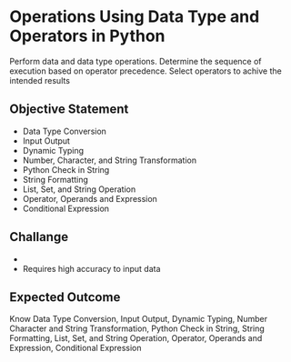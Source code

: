 # Operations Using Data Type and Operators in Python
Perform data and data type operations.
Determine the sequence of execution based on operator precedence.
Select operators to achive the intended results

## Objective Statement
- Data Type Conversion
- Input Output
- Dynamic Typing
- Number, Character, and String Transformation
- Python Check in String
- String Formatting
- List, Set, and String Operation
- Operator, Operands and Expression
- Conditional Expression

## Challange
- 
- Requires high accuracy to input data

## Expected Outcome
Know Data Type Conversion, Input Output, Dynamic Typing, Number Character and String Transformation, Python Check in String, String Formatting, List, Set, and String Operation, Operator, Operands and Expression, Conditional Expression

